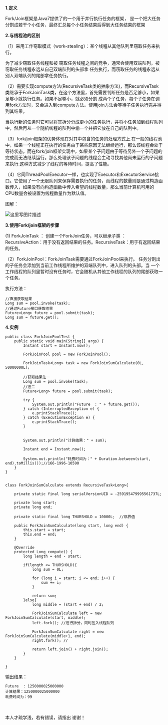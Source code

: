 **1.定义**

Fork/Join框架是Java7提供了的一个用于并行执行任务的框架， 是一个把大任务分割成若干个小任务，最终汇总每个小任务结果后得到大任务结果的框架

**2.与线程池的区别**

（1）采用工作窃取模式（work-stealing）：某个线程从其他队列里窃取任务来执行。

   为了减少窃取任务线程和被 窃取任务线程之间的竞争，通常会使用双端队列，被窃取任务线程永远从自己双端队列的头部拿 任务执行，而窃取任务的线程永远从别人双端队列的尾部拿任务执行。

（2）需要实现compute方法(RecursiveTask类的抽象方法)，而RecursiveTask类继承于ForkJoinTask类，在这个方法里，首先需要判断任务是否足够小，如果足够小就执行任务。如果不足够小，就必须分割 成两个子任务，每个子任务在调用fork方法时，又会进入到compute方法。使用join方法会等待子任务执行完并得到其结果。

  当执行新的任务时它可以将其拆分分成更小的任务执行，并将小任务加到线程队列中，然后再从一个随机线程的队列中偷一个并把它放在自己的队列中。

（3）fork/join框架的优势体现在对其中包含的任务的处理方式上.在一般的线程池中，如果一个线程正在执行的任务由于某些原因无法继续运行，那么该线程会处于等待状态。而在fork/join框架实现中，如果某个子问题由于等待另外一个子问题的完成而无法继续运行。那么处理该子问题的线程会主动寻找其他尚未运行的子问题来执行.这种方式减少了线程的等待时间，提高了性能。

（4）它同ThreadPoolExecutor一样，也实现了Executor和ExecutorService接口。它使用了一个无限队列来保存需要执行的任务，而线程的数量则是通过构造函数传入，如果没有向构造函数中传入希望的线程数量，那么当前计算机可用的CPU数量会被设置为线程数量作为默认值。

图解：

![这里写图片描述](http://img.blog.csdn.net/20170620174516895?watermark/2/text/aHR0cDovL2Jsb2cuY3Nkbi5uZXQvYmFpeWVfeGluZw==/font/5a6L5L2T/fontsize/400/fill/I0JBQkFCMA==/dissolve/70/gravity/SouthEast)

**3.使用Fork/join框架的步骤**

(1) ForkJoinTask ： 创建一个ForkJoin任务，可以继承子类 ： RecursiveAction：用于没有返回结果的任务。RecursiveTask：用于有返回结果的任务。

（2）ForkJoinPool：ForkJoinTask需要通过ForkJoinPool来执行。 任务分割出的子任务会添加到当前工作线程所维护的双端队列中，进入队列的头部。当 一个工作线程的队列里暂时没有任务时，它会随机从其他工作线程的队列的尾部获取一个任务。

执行方法：

```
//直接获取结果
Long sum = pool.invoke(task);
//通过Future接口获取结果
Future<Long> future = pool.submit(task);
Long sum = future.get();
```

**4.实例**

```
public class ForkJoinPoolTest {
    public static void main(String[] args) {
        Instant start = Instant.now();

        ForkJoinPool pool = new ForkJoinPool();

        ForkJoinTask<Long> task = new ForkJoinSumCalculate(0L, 50000000L);

        //获取结果法一
        Long sum = pool.invoke(task);
        //法二
        Future<Long> future = pool.submit(task);

        try {
            System.out.println("Future  : " + future.get());
        } catch (InterruptedException e) {
            e.printStackTrace();
        } catch (ExecutionException e) {
            e.printStackTrace();
        }


        System.out.println("计算结果：" + sum);

        Instant end = Instant.now();

        System.out.println("耗费时间为：" + Duration.between(start, end).toMillis());//166-1996-10590
    }
}


class ForkJoinSumCalculate extends RecursiveTask<Long>{

    private static final long serialVersionUID = -259195479995561737L;

    private long start;
    private long end;

    private static final long THURSHOLD = 10000L;  //临界值

    public ForkJoinSumCalculate(long start, long end) {
        this.start = start;
        this.end = end;
    }

    @Override
    protected Long compute() {
        long length = end - start;

        if(length <= THURSHOLD){
            long sum = 0L;

            for (long i = start; i <= end; i++) {
                sum += i;
            }

            return sum;
        }else{
            long middle = (start + end) / 2;

            ForkJoinSumCalculate left = new ForkJoinSumCalculate(start, middle);
            left.fork(); //进行拆分，同时压入线程队列

            ForkJoinSumCalculate right = new ForkJoinSumCalculate(middle+1, end);
            right.fork(); //

            return left.join() + right.join();
        }
    }

}
```

输出结果：

```
Future  : 1250000025000000
计算结果：1250000025000000
耗费时间为：99

```

<br>
<br>
本人才疏学浅，若有错误，请指出
谢谢！